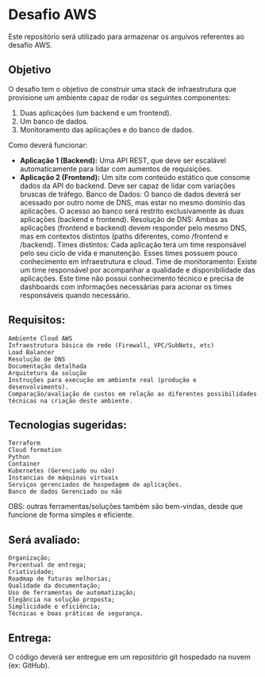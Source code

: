 # Desafio AWS

Este repositório será utilizado para armazenar os arquivos referentes ao desafio AWS.


## Objetivo

O desafio tem o objetivo de construir uma stack de infraestrutura que provisione um ambiente capaz de rodar os seguintes componentes:

1. Duas aplicações (um backend e um frontend).
2. Um banco de dados.
3. Monitoramento das aplicações e do banco de dados.

Como deverá funcionar:

- **Aplicação 1 (Backend):** Uma API REST, que deve ser escalável automaticamente para lidar com aumentos de requisições.
- **Aplicação 2 (Frontend):** Um site com conteúdo estático que consome dados da API do backend. Deve ser capaz de lidar com variações bruscas de tráfego.
    Banco de Dados: O banco de dados deverá ser acessado por outro nome de DNS, mas estar no mesmo domínio das aplicações. O acesso ao banco será restrito exclusivamente às duas aplicações (backend e frontend).
    Resolução de DNS: Ambas as aplicações (frontend e backend) devem responder pelo mesmo DNS, mas em contextos distintos (paths diferentes, como /frontend e /backend).
    Times distintos: Cada aplicação terá um time responsável pelo seu ciclo de vida e manutenção. Esses times possuem pouco conhecimento em infraestrutura e cloud.
    Time de monitoramento: Existe um time responsável por acompanhar a qualidade e disponibilidade das aplicações. Este time não possui conhecimento técnico e precisa de dashboards com informações necessárias para acionar os times responsáveis quando necessário.

  
## Requisitos:

    Ambiente Cloud AWS
    Infraestrutura básica de rede (Firewall, VPC/SubNets, etc)
    Load Balancer
    Resolução de DNS
    Documentação detalhada
    Arquitetura da solução
    Instruções para execução em ambiente real (produção e desenvolvimento).
    Comparação/avaliação de custos em relação as diferentes possibilidades técnicas na criação deste ambiente.


## Tecnologias sugeridas:

    Terraform
    Cloud formation
    Python
    Container
    Kubernetes (Gerenciado ou não)
    Instancias de máquinas virtuais
    Serviços gerenciados de hospedagem de aplicações.
    Banco de dados Gerenciado ou não

OBS: outras ferramentas/soluções também são bem-vindas, desde que funcione de forma simples e eficiente.
  
## Será avaliado:

    Organização;
    Percentual de entrega;
    Criatividade;
    Roadmap de futuras melhorias;
    Qualidade da documentação;
    Uso de ferramentas de automatização;
    Elegância na solução proposta;
    Simplicidade e eficiência;
    Técnicas e boas práticas de segurança.


## Entrega:
O código deverá ser entregue em um repositório git hospedado na nuvem (ex: GitHub).

